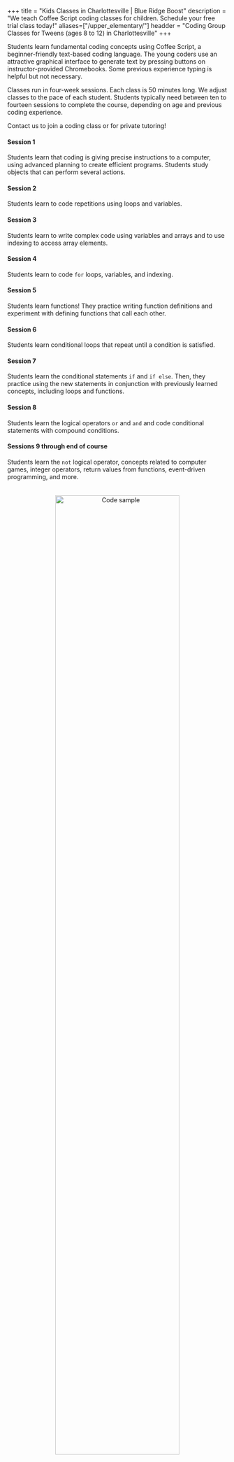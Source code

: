 +++
title = "Kids Classes in Charlottesville | Blue Ridge Boost"
description = "We teach Coffee Script coding classes for children. Schedule your free trial class today!"
aliases=["/upper_elementary/"]
headder = "Coding Group Classes for Tweens (ages 8 to 12) in Charlottesville"
+++

<div class="container">

<div class="row">

<div class="col-sm-10 left">

Students learn fundamental coding concepts using Coffee Script, a beginner-friendly text-based coding language. The young coders use an attractive graphical interface to generate text by pressing buttons on instructor-provided Chromebooks. Some previous experience typing is helpful but not necessary. 


Classes run in four-week sessions. Each class is 50 minutes long. We adjust classes to the pace of each student. Students typically need between ten to fourteen sessions to complete the course, depending on age and previous coding experience.

Contact us to join a coding class or for private tutoring!

</div></div></div>

<a name="session1"></a>

<div class="container">

<div class="row">


<div class="col-sm-4">

#### Session 1

Students learn that coding is giving precise instructions to a computer, using advanced planning to create efficient programs. Students study objects that can perform several actions.

#### Session 2

Students learn to code repetitions using loops and variables.

#### Session 3

Students learn to write complex code using variables and arrays and to use indexing to access array elements.

#### Session 4
Students learn to code ``for`` loops, variables, and indexing.

#### Session 5
Students learn functions! They practice writing function definitions and experiment with
defining functions that call each other.

#### Session 6
Students learn conditional loops that repeat until a condition is satisfied.

#### Session 7
Students learn the conditional statements `if` and `if else`. Then, they practice using the new statements in conjunction with previously learned concepts, including loops and functions.

#### Session 8
Students learn the logical operators ``or`` and ``and`` and code conditional statements with compound conditions.

#### Sessions 9 through end of course
Students learn the ``not`` logical operator, concepts related to computer games, integer operators, return values from functions, event-driven programming, and more.
</div>

<div class="col-sm-6 left">

<center>
<a href="https://www.codemonkey.com/courses/coding-adventure/"><img  alt="Code sample" src="/images/ca1.png" width="75%" style="padding:20px;"></a><br>
<a href="https://www.codemonkey.com/courses/coding-adventure/"><img alt="Code written by kids!" src="/images/ca2.png" width="75%" style="padding:20px;"></a><br>
<a href="https://www.codemonkey.com/courses/coding-adventure/"><img alt="Code written by kids!" src="/images/ca3.png" width="75%" style="padding:20px;"></a><br>
<a href="https://www.codemonkey.com/courses/coding-adventure/"><img alt="Code written by kids!" src="/images/ca4.png" width="75%" style="padding:20px;"></a><br>
<a href="https://www.codemonkey.com/courses/coding-adventure/"><img alt="Code written by kids!" src="/images/ca5.png" width="75%" style="padding:20px;"></a><br>
<a href="https://www.codemonkey.com/courses/coding-adventure/"><img alt="Code written by kids!" src="/images/ca6.png" width="75%" style="padding:20px;"></a><br>
<a href="https://www.codemonkey.com/courses/coding-adventure/"><img alt="Code written by kids!" src="/images/ca7.png" width="75%" style="padding:20px;"></a><br>
<a href="https://www.codemonkey.com/courses/coding-adventure/"><img alt="Code written by kids!" src="/images/ca8.png" width="75%" style="padding:20px;"></a><br>
<a href="https://www.codemonkey.com/courses/coding-adventure/"><img alt="Code written by kids!" src="/images/ca9.png" width="75%" style="padding:20px;"></a>
</center>

</div>

</div>

</div>
